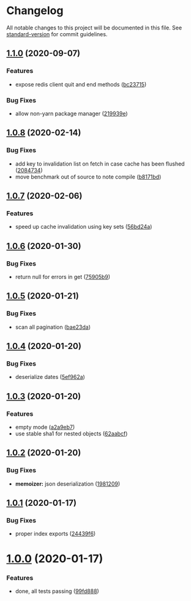 # Changelog

All notable changes to this project will be documented in this file. See [standard-version](https://github.com/conventional-changelog/standard-version) for commit guidelines.

## [1.1.0](https://github.com/politics-rewired/memoredis/compare/v1.0.8...v1.1.0) (2020-09-07)


### Features

* expose redis client quit and end methods ([bc23715](https://github.com/politics-rewired/memoredis/commit/bc237156ae76661ba9dbc55a148b32a0dba7d845))


### Bug Fixes

* allow non-yarn package manager ([219939e](https://github.com/politics-rewired/memoredis/commit/219939e5deee7469206a418932065ccabbac50e0))

## [1.0.8](https://github.com/politics-rewired/memoredis/compare/v1.0.7...v1.0.8) (2020-02-14)


### Bug Fixes

* add key to invalidation list on fetch in case cache has been flushed ([2084734](https://github.com/politics-rewired/memoredis/commit/2084734b15befddc1cf45a1d11bef40b4af80ab8))
* move benchmark out of source to note compile ([b8171bd](https://github.com/politics-rewired/memoredis/commit/b8171bd87a78fd85cdc2fe550768d031e8e9f9eb))



## [1.0.7](https://github.com/politics-rewired/memoredis/compare/v1.0.6...v1.0.7) (2020-02-06)


### Features

* speed up cache invalidation using key sets ([56bd24a](https://github.com/politics-rewired/memoredis/commit/56bd24a9f516c5512243b5b314e7b88e872d3c23))



## [1.0.6](https://github.com/politics-rewired/memoredis/compare/v1.0.5...v1.0.6) (2020-01-30)


### Bug Fixes

* return null for errors in get ([75905b9](https://github.com/politics-rewired/memoredis/commit/75905b9f584d416bb9764ad2ed6b4247898ba139))



## [1.0.5](https://github.com/politics-rewired/memoredis/compare/v1.0.4...v1.0.5) (2020-01-21)


### Bug Fixes

* scan all pagination ([bae23da](https://github.com/politics-rewired/memoredis/commit/bae23dafe37d3cd1ffde92076d68cc566c905193))



## [1.0.4](https://github.com/politics-rewired/memoredis/compare/v1.0.3...v1.0.4) (2020-01-20)


### Bug Fixes

* deserialize dates ([5ef962a](https://github.com/politics-rewired/memoredis/commit/5ef962a70f62e2351ad3ff7d3b37e20365ac2d22))



## [1.0.3](https://github.com/politics-rewired/memoredis/compare/v1.0.2...v1.0.3) (2020-01-20)


### Features

* empty mode ([a2a9eb7](https://github.com/politics-rewired/memoredis/commit/a2a9eb77433d469bfb630e8e748096f1bb4e241c))
* use stable sha1 for nested objects ([62aabcf](https://github.com/politics-rewired/memoredis/commit/62aabcf40b2b49c144105c9d2e69cb058d6ca4e5))



## [1.0.2](https://github.com/politics-rewired/memoredis/compare/v1.0.1...v1.0.2) (2020-01-20)


### Bug Fixes

* **memoizer:** json deserialization ([1981209](https://github.com/politics-rewired/memoredis/commit/1981209ee6fdfdd67b05d5e4e3b74c0708af98d0))



## [1.0.1](https://github.com/politics-rewired/memoredis/compare/v1.0.0...v1.0.1) (2020-01-17)


### Bug Fixes

* proper index exports ([24439f6](https://github.com/politics-rewired/memoredis/commit/24439f6940e35ce013c6822e9d2be73c8b4ce4fc))



# [1.0.0](https://github.com/politics-rewired/memoredis/compare/99fd88847d803960779eb2628467afa21b00d3d4...v1.0.0) (2020-01-17)


### Features

* done, all tests passing ([99fd888](https://github.com/politics-rewired/memoredis/commit/99fd88847d803960779eb2628467afa21b00d3d4))
